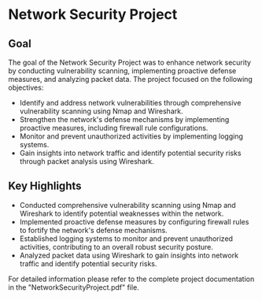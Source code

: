 # Network Security Project

## Goal

The goal of the Network Security Project was to enhance network security by conducting vulnerability scanning, implementing proactive defense measures, and analyzing packet data. The project focused on the following objectives:

- Identify and address network vulnerabilities through comprehensive vulnerability scanning using Nmap and Wireshark.
- Strengthen the network's defense mechanisms by implementing proactive measures, including firewall rule configurations.
- Monitor and prevent unauthorized activities by implementing logging systems.
- Gain insights into network traffic and identify potential security risks through packet analysis using Wireshark.

## Key Highlights

- Conducted comprehensive vulnerability scanning using Nmap and Wireshark to identify potential weaknesses within the network.
- Implemented proactive defense measures by configuring firewall rules to fortify the network's defense mechanisms.
- Established logging systems to monitor and prevent unauthorized activities, contributing to an overall robust security posture.
- Analyzed packet data using Wireshark to gain insights into network traffic and identify potential security risks.

For detailed information please refer to the complete project documentation in the "NetworkSecurityProject.pdf" file.
